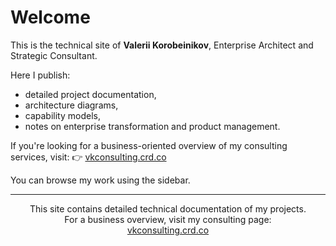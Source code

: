 # Welcome

This is the technical site of **Valerii Korobeinikov**, Enterprise Architect and Strategic Consultant.

Here I publish:
- detailed project documentation,
- architecture diagrams,
- capability models,
- notes on enterprise transformation and product management.

If you're looking for a business-oriented overview of my consulting services, visit:
👉 [vkconsulting.crd.co](https://vkconsulting.crd.co/)

You can browse my work using the sidebar.

<hr>

<p align="center" style="font-size: 14px;">
  This site contains detailed technical documentation of my projects.<br>
  For a business overview, visit my consulting page:<br>
  <a href="https://vkconsulting.crd.co/" target="_blank">vkconsulting.crd.co</a>
</p>
